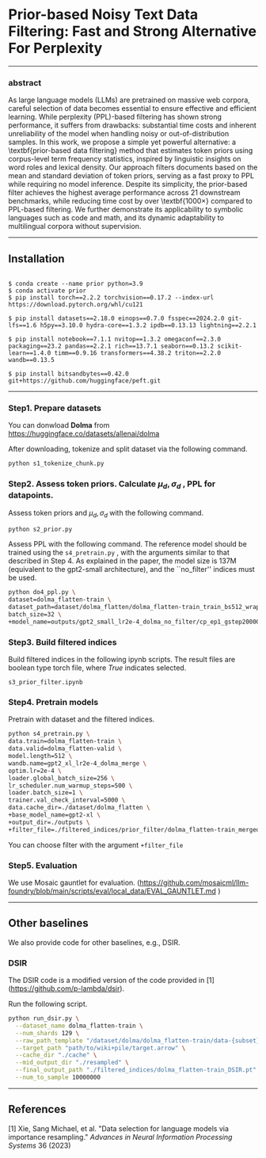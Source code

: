 # Prior-based Noisy Text Data Filtering: Fast and Strong Alternative For Perplexity

---

### abstract

As large language models (LLMs) are pretrained on massive web corpora, careful selection of data becomes essential to ensure effective and efficient learning. While perplexity (PPL)-based filtering has shown strong performance, it suffers from drawbacks: substantial time costs and inherent unreliability of the model when handling noisy or out-of-distribution samples. In this work, we propose a simple yet powerful alternative: a \textbf{prior-based data filtering} method that estimates token priors using corpus-level term frequency statistics, inspired by linguistic insights on word roles and lexical density. Our approach filters documents based on the mean and standard deviation of token priors, serving as a fast proxy to PPL while requiring no model inference. Despite its simplicity, the prior-based filter achieves the highest average performance across 21 downstream benchmarks, while reducing time cost by over \textbf{1000×} compared to PPL-based filtering. We further demonstrate its applicability to symbolic languages such as code and math, and its dynamic adaptability to multilingual corpora without supervision.

---

## Installation

```coq

$ conda create --name prior python=3.9
$ conda activate prior
$ pip install torch==2.2.2 torchvision==0.17.2 --index-url https://download.pytorch.org/whl/cu121

$ pip install datasets==2.18.0 einops==0.7.0 fsspec==2024.2.0 git-lfs==1.6 h5py==3.10.0 hydra-core==1.3.2 ipdb==0.13.13 lightning==2.2.1 

$ pip install notebook==7.1.1 nvitop==1.3.2 omegaconf==2.3.0 packaging==23.2 pandas==2.2.1 rich==13.7.1 seaborn==0.13.2 scikit-learn==1.4.0 timm==0.9.16 transformers==4.38.2 triton==2.2.0 wandb==0.13.5 

$ pip install bitsandbytes==0.42.0 git+https://github.com/huggingface/peft.git 
```

---

### Step1. Prepare datasets

You can donwload **Dolma** from  https://huggingface.co/datasets/allenai/dolma

After downloading, tokenize and split dataset via the following command.

```bash
python s1_tokenize_chunk.py
```

### Step2. Assess token priors. Calculate $\mu_d, \sigma_d$ , PPL  for datapoints.

Assess token priors and $\mu_d, \sigma_d$ with the following command.

```bash
python s2_prior.py
```

Assess PPL with the following command. The reference model should be trained using the  `s4_pretrain.py` , with the arguments similar to that described in Step 4.  As explained in the paper, the model size is 137M (equivalent to the gpt2-small architecture), and the ``no_filter'' indices must be used.

```bash
python do4_ppl.py \
dataset=dolma_flatten-train \
dataset_path=dataset/dolma_flatten/dolma_flatten-train_train_bs512_wrapped.dat \
batch_size=32 \
+model_name=outputs/gpt2_small_lr2e-4_dolma_no_filter/cp_ep1_gstep20000
```

### Step3. Build filtered indices

Build filtered indices in the following ipynb scripts. The result files are boolean type torch file, where *True* indicates selected.

`s3_prior_filter.ipynb`

### Step4. Pretrain models

Pretrain with dataset and the filtered indices.

```bash
python s4_pretrain.py \
data.train=dolma_flatten-train \
data.valid=dolma_flatten-valid \
model.length=512 \
wandb.name=gpt2_xl_lr2e-4_dolma_merge \
optim.lr=2e-4 \
loader.global_batch_size=256 \
lr_scheduler.num_warmup_steps=500 \
loader.batch_size=1 \
trainer.val_check_interval=5000 \
data.cache_dir=./dataset/dolma_flatten \
+base_model_name=gpt2-xl \
+output_dir=./outputs \
+filter_file=./filtered_indices/prior_filter/dolma_flatten-train_merged.pt
```

You can choose filter with the argument `+filter_file` 

### Step5. Evaluation

We use Mosaic gauntlet for evaluation.  (https://github.com/mosaicml/llm-foundry/blob/main/scripts/eval/local_data/EVAL_GAUNTLET.md )

---

## Other baselines

We also provide code for other baselines, e.g., DSIR.

### DSIR

The DSIR code is a modified version of the code provided in [1] (https://github.com/p-lambda/dsir).

Run the following script.

```bash
python run_dsir.py \
  --dataset_name dolma_flatten-train \
  --num_shards 129 \
  --raw_path_template "/dataset/dolma/dolma_flatten-train/data-{subset}-of-00129.arrow" \
  --target_path "path/to/wiki+pile/target.arrow" \
  --cache_dir "./cache" \
  --mid_output_dir "./resampled" \
  --final_output_path "./filtered_indices/dolma_flatten-train_DSIR.pt" \
  --num_to_sample 10000000
```

---

## References

[1] Xie, Sang Michael, et al. "Data selection for language models via importance resampling." *Advances in Neural Information Processing Systems* 36 (2023)